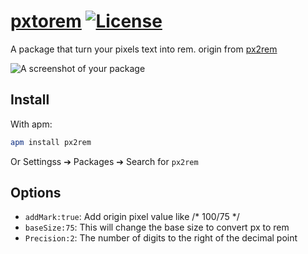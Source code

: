 # [pxtorem](https://atom.io/packages/pxtorem)  [![License](https://img.shields.io/apm/l/atom-clock.svg?style=flat-square)](https://github.com/w3cay/pxtorem/LICENSE.md)

A package that turn your pixels text into rem. origin from [px2rem](https://github.com/shunjinchan/px2rem)

![A screenshot of your package](https://raw.githubusercontent.com/w3cay/pxtorem/v0.0.0/pxtorem.gif)

## Install
 With apm:
```bash
apm install px2rem
```
Or Settingss ➔ Packages ➔ Search for `px2rem`

## Options
* `addMark:true`: Add origin pixel value like /* 100/75 */
* `baseSize:75`: This will change the base size to convert px to rem
* `Precision:2`: The number of digits to the right of the decimal point

